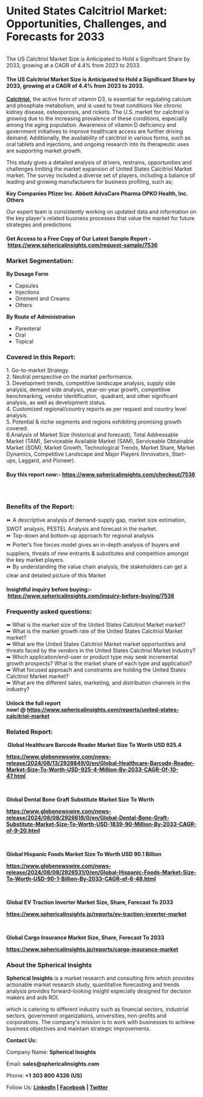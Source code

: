 <div class="wow_read_blog_hdr_img">
<div class="wow_read_blog_hdr_img_innr">
<div class="wow_read_blog_hdr_img">&nbsp;</div>
<div class="wow_read_blog_hdr_img">
<div class="wow_read_blog_hdr_img_innr">
<h1>United States Calcitriol Market: Opportunities, Challenges, and Forecasts for 2033</h1>
</div>
<div class="wow_main_float_head_img"><img src="https://www.vevioz.com/upload/photos/2024/12/MoLb9MUNsZjDl52EIoE8_26_1ab16f6b98665936d3115667b9b2c9cd_image.jpg" alt="" /></div>
</div>
<div class="read-blog-container">
<div class="read-blog-desc">
<p class="mb-0">The US Calcitriol Market Size is Anticipated to Hold a Significant Share by 2033, growing at a CAGR of 4.4% from 2023 to 2033.</p>
</div>
<div class="read-content">
<h4><strong>The US Calcitriol Market Size is Anticipated to Hold a Significant Share by 2033, growing at a CAGR of 4.4% from 2023 to 2033.</strong></h4>
<p><a href="https://www.sphericalinsights.com/reports/united-states-calcitriol-market" target="_blank" rel="noopener"><strong>Calcitriol,</strong></a>&nbsp;the active form of vitamin D3, is essential for regulating calcium and phosphate metabolism, and is used to treat conditions like chronic kidney disease, osteoporosis, and rickets. The U.S. market for calcitriol is growing due to the increasing prevalence of these conditions, especially among the aging population. Awareness of vitamin D deficiency and government initiatives to improve healthcare access are further driving demand. Additionally, the availability of calcitriol in various forms, such as oral tablets and injections, and ongoing research into its therapeutic uses are supporting market growth.</p>
<p>This study gives a detailed analysis of drivers, restrains, opportunities and challenges limiting the market expansion of United States Calcitriol Market market. The survey included a diverse set of players, including a balance of leading and growing manufacturers for business profiling, such as;</p>
<p><strong>Key Companies Pfizer Inc. Abbott AdvaCare Pharma OPKO Health, Inc. Others</strong></p>
<p>Our expert team is consistently working on updated data and information on the key player's related business processes that value the market for future strategies and predictions</p>
<h4><strong>Get Access to a Free Copy of Our Latest Sample Report -&nbsp;<a href="https://www.sphericalinsights.com/request-sample/7536" rel="nofollow">https://www.sphericalinsights.com/request-sample/7536</a></strong></h4>
<h3><strong>Market Segmentation:</strong></h3>
<p><strong>By&nbsp;</strong><strong>Dosage Form</strong></p>
<ul>
<li>Capsules</li>
<li>Injections</li>
<li>Ointment and Creams</li>
<li>Others</li>
</ul>
<p><strong>By&nbsp;</strong><strong>Route of Administration</strong></p>
<ul>
<li>Parenteral</li>
<li>Oral</li>
<li>Topical</li>
</ul>
<h3>Covered in this Report:</h3>
<p>1. Go-to-market Strategy.<br />2. Neutral perspective on the market performance.<br />3. Development trends, competitive landscape analysis, supply side analysis, demand side analysis, year-on-year growth, competitive benchmarking, vendor identification,&nbsp; quadrant, and other significant analysis, as well as development status.<br />4. Customized regional/country reports as per request and country level analysis.<br />5. Potential &amp; niche segments and regions exhibiting promising growth covered.<br />6.Analysis of Market Size (historical and forecast), Total Addressable Market (TAM), Serviceable Available Market (SAM), Serviceable Obtainable Market (SOM), Market Growth, Technological Trends, Market Share, Market Dynamics, Competitive Landscape and Major Players (Innovators, Start-ups, Laggard, and Pioneer).</p>
<h4>Buy this report now:-&nbsp;<a href="https://www.sphericalinsights.com/checkout/7536" rel="nofollow">https://www.sphericalinsights.com/checkout/7536</a></h4>
<h3>&nbsp;</h3>
<h3>Benefits of the Report:</h3>
<p>⏩ A descriptive analysis of demand-supply gap, market size estimation, SWOT analysis, PESTEL Analysis and forecast in the market.<br />⏩ Top-down and bottom-up approach for regional analysis<br />⏩ Porter&rsquo;s five forces model gives an in-depth analysis of buyers and suppliers, threats of new entrants &amp; substitutes and competition amongst the key market players.<br />⏩ By understanding the value chain analysis, the stakeholders can get a clear and detailed picture of this Market</p>
<h4>Insightful inquiry before buying:-&nbsp;<a href="https://www.sphericalinsights.com/inquiry-before-buying/7536" rel="nofollow">https://www.sphericalinsights.com/inquiry-before-buying/7536</a></h4>
<h3>Frequently asked questions:</h3>
<p>➥ What is the market size of the United States Calcitriol Market market?<br />➥ What is the market growth rate of the United States Calcitriol Market market?<br />➥ What are the United States Calcitriol Market market opportunities and threats faced by the vendors in the United States Calcitriol Market Industry?<br />➥ Which application/end-user or product type may seek incremental growth prospects? What is the market share of each type and application?<br />➥ What focused approach and constraints are holding the United States Calcitriol Market market?<br />➥ What are the different sales, marketing, and distribution channels in the industry?</p>
<h4>Unlock the full report now!&nbsp;@&nbsp;<a href="https://www.sphericalinsights.com/reports/united-states-calcitriol-market" rel="nofollow">https://www.sphericalinsights.com/reports/united-states-calcitriol-market</a></h4>
<h3><strong>Related Report:</strong></h3>
<p><strong>&nbsp;Global Healthcare Barcode Reader Market Size To Worth USD 925.4</strong></p>
<p><strong><a href="https://www.globenewswire.com/news-release/2024/08/13/2928849/0/en/Global-Healthcare-Barcode-Reader-Market-Size-To-Worth-USD-925-4-Million-By-2033-CAGR-Of-10-47.html" rel="nofollow">https://www.globenewswire.com/news-release/2024/08/13/2928849/0/en/Global-Healthcare-Barcode-Reader-Market-Size-To-Worth-USD-925-4-Million-By-2033-CAGR-Of-10-47.html</a></strong></p>
<p><strong>&nbsp;</strong></p>
<p><strong>Global Dental Bone Graft Substitute Market Size To Worth</strong></p>
<p><strong><a href="https://www.globenewswire.com/news-release/2024/08/08/2926618/0/en/Global-Dental-Bone-Graft-Substitute-Market-Size-To-Worth-USD-1839-90-Million-By-2033-CAGR-of-9-20.html" rel="nofollow">https://www.globenewswire.com/news-release/2024/08/08/2926618/0/en/Global-Dental-Bone-Graft-Substitute-Market-Size-To-Worth-USD-1839-90-Million-By-2033-CAGR-of-9-20.html</a></strong></p>
<p><strong>&nbsp;</strong></p>
<p><strong>Global Hispanic Foods Market Size To Worth USD 90.1 Billion</strong></p>
<p><strong><a href="https://www.globenewswire.com/news-release/2024/08/08/2926531/0/en/Global-Hispanic-Foods-Market-Size-To-Worth-USD-90-1-Billion-By-2033-CAGR-of-6-48.html" rel="nofollow">https://www.globenewswire.com/news-release/2024/08/08/2926531/0/en/Global-Hispanic-Foods-Market-Size-To-Worth-USD-90-1-Billion-By-2033-CAGR-of-6-48.html</a></strong></p>
<p><strong>&nbsp;</strong></p>
<p><strong>Global EV Traction Inverter Market Size, Share, Forecast To 2033</strong></p>
<p><strong><a href="https://www.sphericalinsights.jp/reports/ev-traction-inverter-market" rel="nofollow">https://www.sphericalinsights.jp/reports/ev-traction-inverter-market</a></strong></p>
<p><strong>&nbsp;</strong></p>
<p><strong>Global Cargo Insurance Market Size, Share, Forecast To 2033</strong></p>
<p><strong><strong><a href="https://www.sphericalinsights.jp/reports/cargo-insurance-market" rel="nofollow">https://www.sphericalinsights.jp/reports/cargo-insurance-market</a></strong></strong></p>
<h3><strong>About the Spherical Insights</strong></h3>
<p><strong>Spherical Insights</strong>&nbsp;is a market research and consulting firm which provides actionable market research study, quantitative forecasting and trends analysis provides forward-looking insight especially designed for decision makers and aids ROI.</p>
<p>which is catering to different industry such as financial sectors, industrial sectors, government organizations, universities, non-profits and corporations. The company's mission is to work with businesses to achieve business objectives and maintain strategic improvements.</p>
<p><strong>Contact Us:</strong></p>
<p>Company Name:&nbsp;<strong>Spherical Insights</strong></p>
<p>Email:&nbsp;<strong>sales@sphericalinsights.com</strong></p>
<p>Phone:&nbsp;<strong>+1 303 800 4326 (US)</strong></p>
<p>Follow Us:&nbsp;<strong><a href="https://www.linkedin.com/company/spherical-insight/" rel="nofollow"><u>LinkedIn</u></a>&nbsp;|&nbsp;<a href="https://www.facebook.com/sphericalinsights22" rel="nofollow"><u>Facebook</u></a>&nbsp;|&nbsp;<a href="https://twitter.com/SInsights_US" rel="nofollow"><u>Twitter</u></a></strong></p>
</div>
</div>
<div class="read-blog-container">&nbsp;</div>
</div>
</div>
<div class="read-blog-container">&nbsp;</div>
